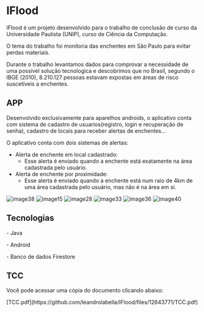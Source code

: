 <h1>IFlood</h1>
<p>IFlood é um projeto desenvolvido para o trabalho de conclusão de curso da Universidade Paulista (UNIP), curso de Ciência da Computação.</p>
<p>O tema do trabalho foi monitoria das enchentes em São Paulo para evitar perdas materiais.</p>

<p>Durante o trabalho levantamos dados para comprovar a necessidade de uma possível solução tecnologica e descobrimos que no Brasil, segundo o IBGE (2010), 8.210.127 pessoas estavam expostas em áreas de risco suscetíveis a enchentes.</p>

<h2>APP</h2>
<p>Desenvolvido exclusivamente para aparelhos androids, o aplicativo conta com sistema de cadastro de usuarios(registro, login e recuperação de senha), cadastro de locais para receber alertas de enchentes...</p>
<p>O aplicativo conta com dois sistemas de alertas:</p>
<ul>
  <li>
    Alerta de enchente em local cadastrado:
    <ul>
      <li>Esse alerta é enviado quando a enchente está exatamente na área cadastrada pelo usuário.</li>
    </ul>
  </li>
  <li>
    Alerta de enchente por proximidade:
    <ul>
      <li>Esse alerta é enviado quando a enchente está num raio de 4km de uma área cadastrada pelo usuário, mas não é na área em sí.</li>
    </ul>
  </li>
</ul>

![image38](https://github.com/leandrolabella/IFlood-APP/assets/88278261/a6c0d57e-1086-4a18-a033-a8161e97544c)
![image15](https://github.com/leandrolabella/IFlood-APP/assets/88278261/1813fa9e-cd54-4e9e-803f-9f0beaa7c003)
![image28](https://github.com/leandrolabella/IFlood-APP/assets/88278261/1d88e36a-1747-4ec0-b58e-fd9f30f762e1)
![image33](https://github.com/leandrolabella/IFlood-APP/assets/88278261/6f1969dc-4841-4f33-ae98-155dee947b1f)
![image36](https://github.com/leandrolabella/IFlood-APP/assets/88278261/8b3b04f4-6e8f-4322-a4e8-84292a3f9f76)
![image40](https://github.com/leandrolabella/IFlood-APP/assets/88278261/94553709-0c2a-4b09-a837-75a18b7ecb0f)




<h2>Tecnologias</h2>
<p>- Java</p>
<p>- Android</p>
<p>- Banco de dados Firestore</p>


<h2>TCC</h2>
<p>Você pode acessar uma cópia do documento clicando abaixo:</p>
[TCC.pdf](https://github.com/leandrolabella/IFlood/files/12643771/TCC.pdf)

